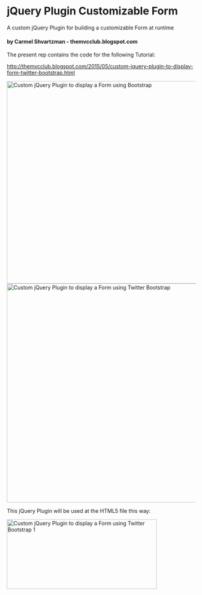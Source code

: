 # jQuery Plugin Customizable Form
A custom jQuery Plugin for building a customizable Form at runtime 
#### by Carmel Shvartzman - themvcclub.blogspot.com
The present rep contains the code for the following Tutorial:

http://themvcclub.blogspot.com/2015/05/custom-jquery-plugin-to-display-form-twitter-bootstrap.html

<a href="http://themvcclub.blogspot.com/2015/05/custom-jquery-plugin-to-display-form-twitter-bootstrap.html">
<img alt="Custom jQuery Plugin to display a Form using Bootstrap        " border="0" src="http://1.bp.blogspot.com/-9Tv3pCHfsvs/VUiMyupkV-I/AAAAAAAAKeA/Do_493NFiTM/s640/15.png" height="540" width="558" />

<img alt="Custom jQuery Plugin to display a Form using Twitter Bootstrap        " border="0" src="http://2.bp.blogspot.com/-GBkX6Y7fq_U/VUiMyggWE8I/AAAAAAAAKdo/3TeEzuuvamA/s640/14.png" height="584" width="560" />
</a>

This jQuery Plugin will be used at the HTML5 file this way:

<img alt="Custom jQuery Plugin to display a Form using Twitter Bootstrap       1 " border="0" src="http://4.bp.blogspot.com/-Ivul7_Zl_Lo/VUiMzgko_OI/AAAAAAAAKd0/xJLfexKM9Vw/s400/17.png" height="186" width="400" />


